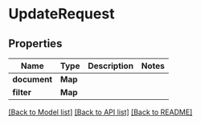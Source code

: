 # UpdateRequest
## Properties

Name | Type | Description | Notes
------------ | ------------- | ------------- | -------------
**document** | **Map** |  | 
**filter** | **Map** |  | 

[[Back to Model list]](../README.md#documentation-for-models) [[Back to API list]](../README.md#documentation-for-api-endpoints) [[Back to README]](../README.md)

